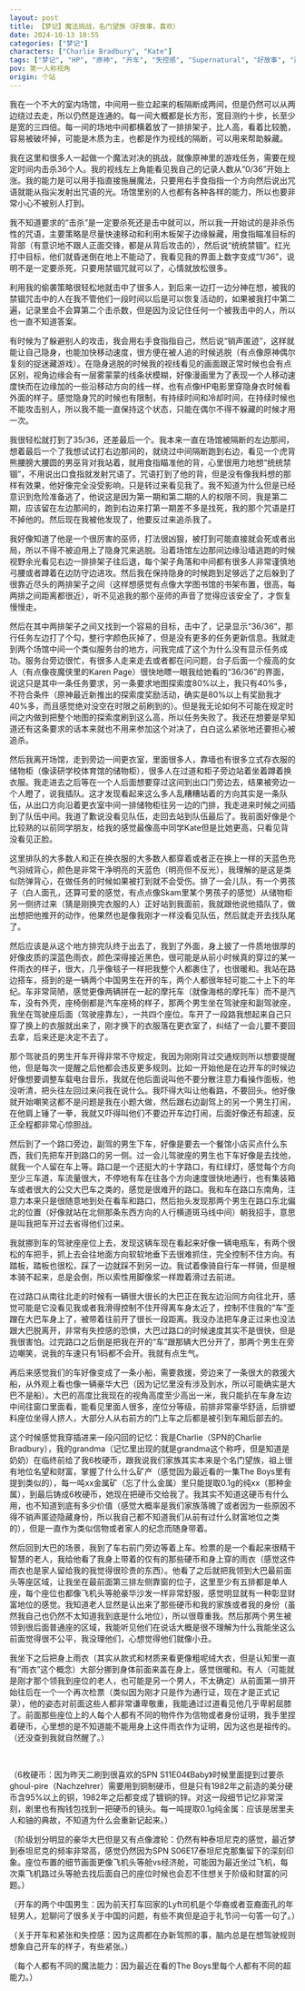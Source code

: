 ```yaml
---
layout: post
title: 【梦记】魔法挑战，名门望族（好故事，喜欢）
date: 2024-10-13 10:55
categories: ["梦记"]
characters: ["Charlie Bradbury", "Kate"]
tags: ["梦记", "HP", "原神", "开车", "失控感", "Supernatural", "好故事", "通关"]
pov: 第一人称视角
origin: 个站
---
```


我在一个不大的室内场馆，中间用一些立起来的板隔断成两间，但是仍然可以从两边绕过去走，所以仍然是连通的。每一间大概都是长方形，宽目测约十步，长至少是宽的三四倍。每一间的场地中间都横着放了一排排架子，比人高，看着比较脆，容易被破坏掉，可能是木质为主，也都是作为视线的隔断，可以用来帮助躲藏。

我在这里和很多人一起做一个魔法对决的挑战，就像原神里的游戏任务，需要在规定时间内击杀36个人。我的视线左上角能看见我自己的记录人数从“0/36”开始上涨。我的能力是可以用手指直接施展魔法，只要用右手食指指一个方向然后说出咒语就能从指尖发射出咒语的光。场馆里别的人也都有各种各样的能力，所以也要非常小心不被别人打到。

我不知道要求的“击杀”是一定要杀死还是击中就可以，所以我一开始试的是非杀伤性的咒语，主要策略是尽量快速移动和利用木板架子边缘躲藏，用食指瞄准目标的背部（有意识地不跟人正面交锋，都是从背后攻击的），然后说“统统禁锢”。红光打中目标，他们就昏迷倒在地上不能动了，我看见我的界面上数字变成“1/36”，说明不是一定要杀死，只要用禁锢咒就可以了，心情就放松很多。

利用我的偷袭策略很轻松地就击中了很多人，到后来一边打一边分神在想，被我的禁锢咒击中的人在我不管他们一段时间以后是可以恢复活动的，如果被我打中第二遍，记录里会不会算第二个击杀数，但是因为没记住任何一个被我击中的人，所以也一直不知道答案。

有时候为了躲避别人的攻击，我会用右手食指指自己，然后说“销声匿迹”，这样就能让自己隐身，也能加快移动速度，很方便在被人追的时候逃脱（有点像原神偶尔复刻的捉迷藏游戏）。在隐身逃脱的时候我的视线看见的画面跟正常时候也会有点区别，视角边缘会有一层雾蒙蒙的线条状模糊，好像漫画里为了表现一个人移动速度快而在边缘加的一些沿移动方向的线一样，也有点像HP电影里穿隐身衣时候看外面的样子。感觉隐身咒的时候也有限制，有持续时间和冷却时间，在持续时候也不能攻击别人，所以我不能一直保持这个状态，只能在偶尔不得不躲藏的时候才用一次。

我很轻松就打到了35/36，还差最后一个。我本来一直在场馆被隔断的左边那间，想着最后一个了我想试试打右边那间的，就绕过中间隔断跑到右边，看见一个虎背熊腰膀大腰圆的男巫背对我站着，就用食指瞄准他的背，心里很用力地想“统统禁锢”，不用说出口食指就发射咒语了。咒语打到了他的背，但是没有像我料想的那样有效果，他好像完全没受影响，只是转过来看见我了。我不知道为什么但是已经意识到危险准备逃了，他说这是因为第一期和第二期的人的权限不同，我是第二期，应该留在左边那间的，跑到右边来打第一期差不多是找死，我的那个咒语是打不掉他的。然后现在我被他发现了，他要反过来追杀我了。

我好像知道了他是一个很厉害的巫师，打法很凶狠，被打到可能直接就会死或者出局，所以不得不被迫用上了隐身咒来逃脱。沿着场馆左边那间边缘沿墙逃跑的时候视野余光看见右边一排排架子往后退，每个架子角落和中间都有很多人非常谨慎地弓腰或者蹲着在边防守边进攻。然后我在保持隐身的时候跑到足够远了之后躲到了很靠近尽头的两排架子之间（这样想感觉有点像大学图书馆的书架布置，很高，每两排之间距离都很近），听不见追我的那个巫师的声音了觉得应该安全了，才恢复慢慢走。

然后在其中两排架子之间又找到一个容易的目标，击中了，记录显示“36/36”，那行任务左边打了个勾，整行字颜色灰掉了，但是没有更多的任务更新信息。我就走到两个场馆中间一个类似服务台的地方，问我完成了这个为什么没有显示任务成功。服务台旁边很忙，有很多人走来走去或者都在问问题，台子后面一个瘦高的女人（有点像夜魔侠里的Karen Page）很快地瞟一眼我给她看的“36/36”的界面，说这只是其中一条任务要求，另一条要求地图探索度80%以上，我只有40%多，不符合条件（原神最近新推出的探索度奖励活动，确实是80%以上有奖励我才40%多，而且感觉绝对没空在时限之前刷到的）。但是我无论如何不可能在规定时间之内做到把整个地图的探索度刷到这么高，所以任务失败了。我还在想要是早知道还有这条要求的话本来就也不用来参加这个对决了，白白这么紧张地还要担心被追杀。

然后我离开场馆，走到旁边一间更衣室，里面很多人，靠墙也有很多立式存衣服的储物柜（像读研学校体育馆的储物柜），很多人在过道和柜子旁边站着坐着蹲着换衣服。我走进去之后等在一个人后面想要穿过这间到出口门旁边去，结果被旁边一个人瞪了，说我插队。这才发现看起来这么多人乱糟糟站着的方向其实是一条队伍，从出口方向沿着更衣室中间一排储物柜往另一边的门排，我走进来时候之间插到了队伍中间。我道了歉说没看见队伍，走回去站到队伍最后了。我前面好像是个比较熟的以前同学朋友，给我的感觉最像高中同学Kate但是比她更高，只看见背没看见正脸。

这里排队的大多数人和正在换衣服的大多数人都穿着或者正在换上一样的天蓝色充气羽绒背心，颜色是非常干净明亮的天蓝色（明亮但不反光），我理解的是这是类似防弹背心，在做任务的时候如果被打到就不会受伤。排了一会儿队，有一个男孩子（白人面孔，还算可爱的感觉，有点点像Skam里某个男孩子的感觉）从储物柜另一侧挤过来（猜是刚换完衣服的人）正好站到我面前，我就跟他说他插队了，做出想把他推开的动作，他果然也是像我刚才一样没看见队伍，然后就走开去找队尾了。

然后应该是从这个地方排完队终于出去了，我到了外面，身上披了一件质地很厚的好像皮质的深蓝色雨衣，颜色深得接近黑色，很可能是从前小时候真的穿过的某一件雨衣的样子，很大，几乎像毯子一样把我整个人都裹住了，也很暖和。我站在路边搭车，搭到的是一辆两个中国男生在开的车，两个人都很年轻可能二十上下的年纪。车非常简陋，感觉更像两辆拼在一起的摩托车（就像海格的摩托车）而不是汽车，没有外壳，座椅倒都是汽车座椅的样子，那两个男生坐在驾驶座和副驾驶座，我坐在驾驶座后面（驾驶座靠左），一共四个座位。车开了一段路我想起来自己只穿了换上的衣服就出来了，刚才换下的衣服落在更衣室了，纠结了一会儿要不要回去拿，后来还是决定不去了。

那个驾驶员的男生开车开得非常不守规定，我因为刚刚背过交通规则所以想要提醒他，但是每次一提醒之后他都会违反更多规则。比如一开始他是在边开车的时候边好像想要调整车载电台音乐，我就在他后面说叫他不要分散注意力看操作面板，他没听清，把头往左回过来问我在说什么。我吓得大叫让他看路，不要回头。他好像就开始嘲笑这都不是问题是我在小题大做，然后跟右边副驾上的另一个男生打闹，在他肩上锤了一拳，我就又吓得叫他们不要边开车边打闹，后面好像还有超速，反正全程都非常心惊胆战。

然后到了一个路口旁边，副驾的男生下车，好像是要去一个餐馆小店买点什么东西，我们先把车开到路口的另一侧。过一会儿驾驶座的男生也下车好像是去找他，就我一个人留在车上等。路口是一个还挺大的十字路口，有红绿灯，感觉每个方向至少三车道，车流量很大，不停地有车在往各个方向速度很快地通行，也有集装箱车或者很大的公交大巴车之类的，感觉是很难开的路口。我和车在路口东南角，注意力本来只是很随意地到处在看车和路口，然后抬头发现那两个男生在路口东北偏北的位置（好像就站在北侧那条东西方向的人行横道斑马线中间）朝我招手，意思是叫我把车开过去省得他们过来。

我就挪到车的驾驶座座位上去，发现这辆车现在看起来好像一辆电瓶车，有两个很松的车把手，抓上去会往地面方向软软地垂下去很难抓住，完全控制不住方向。有踏板，踏板也很松，踩了一边就踩不到另一边。我试着像骑自行车一样骑，但是根本骑不起来，总是会倒，所以索性用脚像浆一样蹬着滑过去前进。

在过路口从南往北走的时候有一辆很大很长的大巴正在我左边沿同方向往北开，感觉可能是它没看见我或者我滑得控制不住开得离车身太近了，控制不住我的“车”歪蹭在大巴车身上了，被带着往前开了很长一段距离。我没办法把车身正过来也没法跟大巴脱离开，非常有失控感的恐惧，大巴过路口的时候速度其实不是很快，但是我很害怕。过完路口之后倒是把我在开的“车”跟那辆大巴分开了，那两个男生在旁边嘲笑，说我的车速只有1码都不会开。我就有点生气。

再后来感觉我们的车好像变成了一条小船，需要救援，旁边来了一条很大的救援大船，从外观上看也像一辆豪华大巴（因为记忆里没有涉及到水，所以可能确实是大巴不是船）。大巴的高度比我现在的视角高度至少高出一米，我只能扒在车身左边中间往窗口里面看，能看见里面人很多，座位分等级，前排非常豪华舒适，后排塑料座位坐得人挤人，大部分人从右前方的门上车之后都是被引到车厢后部去的。

这个时候感觉我穿插进来一段闪回的记忆：我是Charlie（SPN的Charlie Bradbury），我的grandma（记忆里出现的就是grandma这个称呼，但是知道是奶奶）在临终前给了我6枚硬币，跟我说我们家族其实本来是个名门望族，祖上很有地位名望和财富，掌握了什么什么矿产（感觉因为最近看的一集The Boys里有提到类似的），每一吨xx金属矿（忘了什么金属）里只能提取0.1g的纯xx（那种金属），到最后铸成6枚硬币，她现在把硬币交给我了。我其实不知道这硬币有什么用，也不知道到底有多少价值（感觉大概率是我们家族落魄了或者因为一些原因不得不销声匿迹隐藏身份，所以我自己都不知道我们从前有过什么财富地位之类的），但是一直作为类似信物或者家人的纪念而随身带着。

然后回到大巴的场景，我到了车右前门旁边等着上车。检票的是一个看起来很精干智慧的老人，我给他看了我身上带着的仅有的那些硬币和身上穿的雨衣（感觉这件雨衣也是家人留给我的我觉得很珍贵的东西）。他看了之后就把我领到大巴最前面头等座区域，让我坐在最前面第三排左侧靠窗的位子，这里至少有五排都是单人座，每个座位也都像飞机头等舱豪华沙发一样非常舒服，感觉明显就有一种彰显财富地位的感觉。我知道老人显然是认出来了那些硬币和我的家族或者我的身份（虽然我自己也仍然不太知道我到底是什么地位），所以很尊重我。然后那两个男生被领到很后面普通座的区域，我能听见他们在说话大概是很不理解为什么我能坐这么前面觉得很不公平，我没理他们，心想觉得他们就像小丑。

我坐下之后把身上雨衣（其实从款式和材质来看更像粗呢绒大衣，但是认知里一直有“雨衣”这个概念）大部分挪到身体前面来盖在身上，感觉很暖和。有人（可能就是刚才那个领我到座位的老人，也可能是另一个男人，不太确定）从前面第一排开始往后在一个一个再次检票（类似因为刚才只是作为通行证，现在才是正式记录），他的姿态对前面这些人都非常谦卑敬重，我能通过过道看见他几乎卑躬屈膝了。前面那些座位上的人每个人都有不同的物件作为信物或者身份证明，我手里捏着硬币，心里想的是不知道能不能用身上这件雨衣作为证明，因为这也是祖传的。（还没查到我就自然醒了。）

<br>

（6枚硬币：因为昨天二刷到很喜欢的SPN S11E04《Baby》时候里面提到过要杀ghoul-pire（Nachzehrer）需要用到铜制硬币，但是只有1982年之前造的美分硬币含95%以上的铜，1982年之后都变成了镀铜的锌。对这一段细节记忆非常深刻，剧里也有掏钱包找到一把硬币的镜头。每一吨提取0.1g纯金属：应该是居里夫人和铀的典故，不知道为什么会重新记起来。）

（阶级划分明显的豪华大巴但是又有点像渡轮：仍然有种泰坦尼克的感觉，最近梦到泰坦尼克的频率非常高，感觉仍然因为SPN S06E17泰坦尼克那集留下的深刻印象。座位布置的细节画面更像飞机头等舱vs经济舱，可能因为最近坐过飞机，每次乘飞机路过头等舱去找后面自己的座位时候也会忍不住想关于阶级和财富的问题。）

（开车的两个中国男生：因为前天打车回家的Lyft司机是个华裔或者亚裔面孔的年轻男人，尬聊问了很多关于中国的问题，有些不爽但是迫于礼节问一句答一句了。）

（关于开车和紧张和失控感：因为这周都在办新驾照的事，脑内总是在想驾驶规则想象自己开车的样子，有些紧张。）

（每个人都有不同的魔法能力：因为最近在看的The Boys里每个人都有不同的超能力。）
